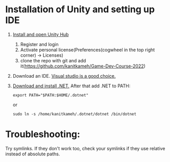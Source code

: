# Installation of Unity and setting up IDE
1. [Install and open Unity Hub](https://docs.unity3d.com/hub/manual/InstallHub.html#install-hub-linux)
    1. Register and login
    2. Activate personal license(Preferences(cogwheel in the top right corner) -> Licenses)
    3. clone the repo with git and add it(https://github.com/kanitkameh/Game-Dev-Course-2022)

2. Download an IDE. [Visual studio is a good choice.](https://code.visualstudio.com/docs/?dv=linux64_deb)
3. [Download and install .NET.](https://dotnet.microsoft.com/en-us/download/dotnet/sdk-for-vs-code?utm_source=vs-code&amp;utm_medium=referral&amp;utm_campaign=sdk-install)
    After that add .NET to PATH: 
    ```
    export PATH="$PATH:$HOME/.dotnet"
    ```
    or
    ```
    sudo ln -s /home/kanitkameh/.dotnet/dotnet /bin/dotnet
    ```
# Troubleshooting: 
Try symlinks. If they don't work too, check your symlinks if they use relative instead of absolute paths.
